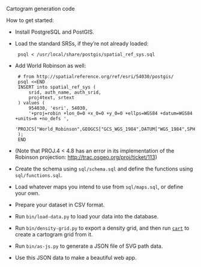 Cartogram generation code

How to get started:

 * Install PostgreSQL and PostGIS.
 * Load the standard SRSs, if they’re not already loaded:

        psql < /usr/local/share/postgis/spatial_ref_sys.sql

 * Add World Robinson as well:

        # from http://spatialreference.org/ref/esri/54030/postgis/
        psql <<END
        INSERT into spatial_ref_sys (
            srid, auth_name, auth_srid,
            proj4text, srtext
        ) values (
            954030, 'esri', 54030,
            '+proj=robin +lon_0=0 +x_0=0 +y_0=0 +ellps=WGS84 +datum=WGS84 +units=m +no_defs ',
              'PROJCS["World_Robinson",GEOGCS["GCS_WGS_1984",DATUM["WGS_1984",SPHEROID["WGS_1984",6378137,298.257223563]],PRIMEM["Greenwich",0],UNIT["Degree",0.017453292519943295]],PROJECTION["Robinson"],PARAMETER["False_Easting",0],PARAMETER["False_Northing",0],PARAMETER["Central_Meridian",0],UNIT["Meter",1],AUTHORITY["EPSG","54030"]]'
        );
        END

 * (Note that PROJ.4 < 4.8 has an error in its implementation of the Robinson projection:
   http://trac.osgeo.org/proj/ticket/113)

 * Create the schema using `sql/schema.sql` and define the functions using `sql/functions.sql`.

 * Load whatever maps you intend to use from `sql/maps.sql`, or define your own.

 * Prepare your dataset in CSV format.

 * Run `bin/load-data.py` to load your data into the database.
 
 * Run `bin/density-grid.py` to export a density grid, and then run [`cart`](http://www-personal.umich.edu/~mejn/cart/) to create a cartogram grid from it.
 
 * Run `bin/as-js.py` to generate a JSON file of SVG path data.
 
 * Use this JSON data to make a beautiful web app.
